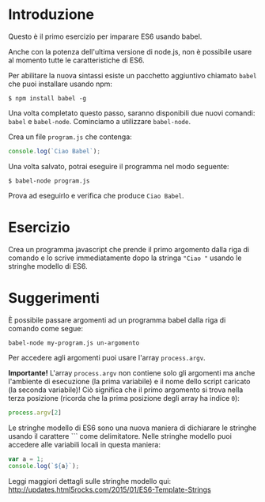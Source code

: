 
# Introduzione
Questo è il primo esercizio per imparare ES6 usando babel.

Anche con la potenza dell'ultima versione di node.js, non è possibile usare al momento tutte le caratteristiche di ES6.

Per abilitare la nuova sintassi esiste un pacchetto aggiuntivo chiamato `babel` che puoi installare usando npm:

```shell
$ npm install babel -g
```

Una volta completato questo passo, saranno disponibili due nuovi comandi: `babel` e `babel-node`.
Cominciamo a utilizzare `babel-node`.

Crea un file `program.js` che contenga:

```javascript
console.log(`Ciao Babel`);
```

Una volta salvato, potrai eseguire il programma nel modo seguente:

```shell
$ babel-node program.js
```

Prova ad eseguirlo e verifica che produce `Ciao Babel`.

# Esercizio
Crea un programma javascript che prende il primo argomento dalla riga di comando e lo scrive
immediatamente dopo la stringa `"Ciao "` usando le stringhe modello di ES6.

# Suggerimenti
È possibile passare argomenti ad un programma babel dalla riga di comando come segue:

```
babel-node my-program.js un-argomento
```

Per accedere agli argomenti puoi usare l'array `process.argv`.

**Importante!** L'array `process.argv` non contiene solo gli argomenti ma anche l'ambiente di esecuzione (la prima variabile) e il nome dello script caricato (la seconda variabile)!
Ciò significa che il primo argomento si trova nella terza posizione (ricorda che la prima posizione degli array ha indice `0`):

```javascript
process.argv[2]
```

Le stringhe modello di ES6 sono una nuova maniera di dichiarare le stringhe usando il carattere `\`` come delimitatore. Nelle stringhe modello puoi accedere alle variabili locali in questa maniera:

```javascript
var a = 1;
console.log(`${a}`);
```

Leggi maggiori dettagli sulle stringhe modello qui: http://updates.html5rocks.com/2015/01/ES6-Template-Strings
